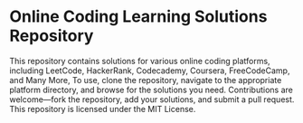 # Online Coding Learning Solutions Repository

This repository contains solutions for various online coding platforms, including LeetCode, HackerRank, Codecademy, Coursera, FreeCodeCamp, and Many More, To use, clone the repository, navigate to the appropriate platform directory, and browse for the solutions you need. Contributions are welcome—fork the repository, add your solutions, and submit a pull request. This repository is licensed under the MIT License.
